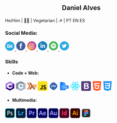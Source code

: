  ## <p style='text-align: center;'> Daniel Alves </p>
He/Him | 🏳️‍🌈 | Vegetarian | ☭ | PT EN ES 


### Social Media:
<a href="https://www.behance.net/alvesdaniel"> <img src="b.png" alt="behance"> </a> <a href="https://www.facebook.com/13Daniel1/"> <img src="f.png" alt="facebook"> </a> <a href="https://www.instagram.com/crocodilo.danilo/"> <img src="ig.png" alt="instagram"> </a> <a href="https://www.linkedin.com/in/daniel-alves-833227199/"> <img src="in.png" alt="linkedin"> </a> <a href="https://open.spotify.com/user/fuckoffdaniel"> <img src="s.png" alt="spotify"> </a> <a href="https://twitter.com/d___word"> <img src="t.png" alt="twitter"> </a> 

### Skills
* ####  Code + Web:
<img src="cs.png" alt="csharp" width="32" height="32"> <img src="c.png" alt="c" width="32" height="32">  <img src="haskell.png" alt="haskell" width="32" height="32"> <img src="js.png" alt="js" width="32" height="32"> <img src="php.png" alt="php" width="32" height="32"> <img src="sql.png" alt="sql" width="32" height="32"> <img src="react.png" alt="react" width="32" height="32"> <img src="bs.png" alt="bootstrap" width="32" height="32"> <img src="html.png" alt="html" width="32" height="32"> <img src="css.png" alt="css" width="32" height="32"> 
 
* #### Multimedia:
<img src="ps.png" alt="ps" width="32" height="32"> <img src="lightroom.png" alt="lightroom" width="32" height="32"> <img src="premiere.png" alt="premiere" width="32" height="32"> <img src="ae.png" alt="ae" width="32" height="32"> <img src="audition.png" alt="audition" width="32" height="32"> <img src="indesign.png" alt="indesign" width="32" height="32"> <img src="ai.png" alt="ai" width="32" height="32"> <img src="figma.png" alt="figma" width="32" height="32">


<!--
**coolalves/coolalves** is a ✨ _special_ ✨ repository because its `README.md` (this file) appears on your GitHub profile.

 
